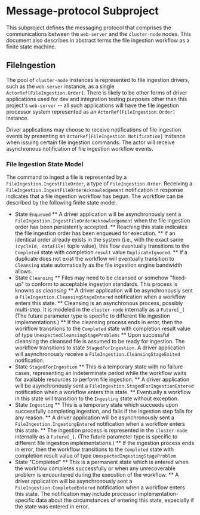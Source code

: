 # Message-protocol Subproject

This subproject defines the messaging protocol that comprises the communications
between the `web-server` and the `cluster-node` nodes. This document also
describes in abstract terms the file ingestion workflow as a finite state machine.

## FileIngestion

The pool of `cluster-node` instances is represented to file ingestion drivers, such as
the `web-server` instance, as a single `ActorRef[FileIngestion.Order]`. There is
likely to be other forms of driver applications used for dev and integration testing
purposes other than this project's `web-server` -- all such applications will have
the file ingestion processor system represented as an `ActorRef[FileIngestion.Order]`
instance.

Driver applications may choose to receive notifications of file ingestion events
by presenting an `ActorRef[FileIngestion.Notification]` instance when issuing
certain file ingestion commands. The actor will receive asynchronous notification
of file ingestion workflow events.

### File Ingestion State Model

The command to ingest a file is represented by a `FileIngestion.IngestFileOrder`,
a type of `FileIngestion.Order`. Receiving a `FileIngestion.IngestFileOrderAcknowledgement`
notification in response indicates that a file ingestion workflow has begun. The workflow
can be described by the following finite state model.

* State `Enqueued`
  ** A driver application will be asynchronously sent a `FileIngestion.IngestFileOrderAcknowledgement`
     when the file ingestion order has been persistently accepted.
  ** Reaching this state indicates the file ingestion order
     has been enqueued for execution.
  ** If an identical order already exists in the system (i.e., with the exact same
     `(cycleId, dataFile)` tuple value), this flow eventually transitions to the
     `Completed` state with completion `result` value `DuplicateIgnored`.
  ** If a duplicate does not exist the workflow will eventually transition to
     `Cleansing` state automatically as the file ingestion engine bandwidth allows.
* State `Cleansing`
  ** Files may need to be cleansed or somehow "fixed-up" to conform to acceptable
     ingestion standards. This process is knowns as *cleansing*
  ** A driver application will be asynchronously sent a `FileIngestion.CleansingStageEntered`
     notification when a workflow enters this state.
  ** Cleansing is an asynchronous process, possibly multi-step. It is modeled in
     the `cluster-node` internally as a `Future[_]` (The future parameter type
     is specific to different file ingestion implementations.)
  ** If the cleansing process ends in error, then the workflow transitions
     to the `Completed` state with completion result value of type
     `UnexpectedCleansingStageProblems`
  ** Upon successful cleansing the cleansed file is assumed to be ready for ingestion.
     The workflow transitions to state `StagedForIngestion`. A driver application will
     asynchronously receive a `FileIngestion.CleansingStageExited` notification.
* State `StagedForIngestion`
  ** This is a temporary state with no failure cases, representing an indeterminate
     period while the workflow waits for available resources to perform file ingestion.
  ** A driver application will be asynchronously sent a `FileIngestion.StagedForIngestionEntered`
     notification when a workflow enters this state.
  ** Eventually a workflow in this state will transition to the `Ingesting` state
     without exception.
* State `Ingesting`
  ** This is a temporary state which succeeds upon successfully completing ingestion,
     and fails if the ingestion step fails for any reason.
  ** A driver application will be asynchronously sent a `FileIngestion.IngestingEntered`
     notification when a workflow enters this state.
  ** The ingestion process is represented in the `cluster-node` internally as a `Future[_]`.
     (The future parameter type is specific to different file ingestion implementations.)
  ** If the ingestion process ends in error, then the workflow transitions
     to the `Completed` state with completion result value of type `UnexpectedIngestingStageProblem`
* State "Completed"
  ** This is a permanent state which is entered when the workflow completes successfully
     or when any unrecoverable problem is encountered during the execution of the workflow.
  ** A driver application will be asynchronously sent a `FileIngestion.CompletedEntered`
     notification when a workflow enters this state. The notification may include processor
     implementation-specific data about the circumstances of entering this state, especially
     if the state was entered in error.
